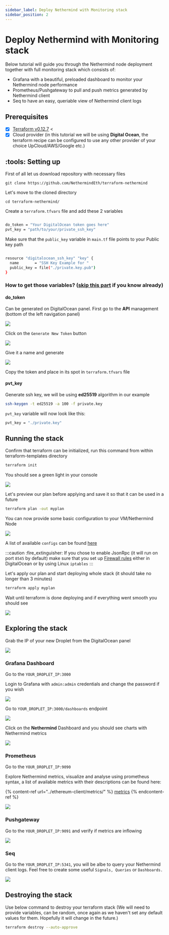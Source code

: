 ```yaml
---
sidebar_label: Deploy Nethermind with Monitoring stack
sidebar_position: 2 
---
```


# Deploy Nethermind with Monitoring stack

Below tutorial will guide you through the Nethermind node deployment together with full monitoring stack which consists
of:

* Grafana with a beautiful, preloaded dashboard to monitor your Nethermind node performance
* Prometheus/Pushgateway to pull and push metrics generated by Nethermind client
* Seq to have an easy, queriable view of Nethermind client logs&#x20;

## Prerequisites

* [x] [Terraform v0.12.7](https://www.terraform.io/downloads.html) <&#x20;
* [x] Cloud provider (in this tutorial we will be using **Digital Ocean**, the terraform recipe can
  be configured to use any other provider of your choice UpCloud/AWS/Google etc.)

## :tools: Setting up

First of all let us download repository with necessary files

```
git clone https://github.com/NethermindEth/terraform-nethermind
```

Let's move to the cloned directory

```
cd terraform-nethermind/
```

Create a `terraform.tfvars` file and add these 2 variables

```bash title="terraform.tfvars"

do_token = "Your DigitalOcean token goes here"
pvt_key = "path/to/your/private_ssh_key"
```

Make sure that the `public_key` variable in `main.tf` file points to your Public key path

```bash title="main.tf" 

resource "digitalocean_ssh_key" "key" {
  name       = "SSH Key Example for "
  public_key = file("./private.key.pub")
}
```

### How to get those variables? ([skip this part](deploy-nethermind-with-monitoring-stack.md#running-the-stack) if you know already)

#### do\_token

Can be generated on DigitalOcean panel. First go to the **API** management (bottom of the left navigation panel)

![](</img/image(43).png>)

Click on the `Generate New Token` button

![](</img/image(47).png>)

Give it a name and generate

![](</img/image(42).png>)

Copy the token and place in its spot in `terraform.tfvars` file

#### pvt\_key

Generate ssh key, we will be using **ed25519** algorithm in our example

```bash
ssh-keygen -t ed25519 -a 100 -f private.key
```

`pvt_key` variable will now look like this:

```bash
pvt_key = "./private.key"
```

## Running the stack

Confirm that terraform can be initialized, run this command from within terraform-templates directory

```bash
terraform init
```

You should see a green light in your console

![](</img/image(50).png>)

Let's preview our plan before applying and save it so that it can be used in a future

```bash
terraform plan -out myplan
```

You can now provide some basic configuration to your VM/Nethermind Node

![](</img/image(55).png>)

A list of available `configs` can be found [here](../get-started/networks.md)

:::caution
:fire\_extinguisher: If you chose to enable JsonRpc (it will run on port `8545` by default) make sure that you set
up [Firewall rules](../07-resources/firewall-configuration.md) either in DigitalOcean or by using Linux `iptables`
:::

Let's apply our plan and start deploying whole stack (it should take no longer than 3 minutes)

```bash
terraform apply myplan
```

Wait until terraform is done deploying and if everything went smooth you should see

![](</img/image(54).png>)

## Exploring the stack

Grab the IP of your new Droplet from the DigitalOcean panel

![](</img/image(52).png>)

### Grafana Dashboard

Go to the `YOUR_DROPLET_IP:3000`

Login to Grafana with `admin:admin` credentials and change the password if you wish

![](</img/image(41).png>)

Go to `YOUR_DROPLET_IP:3000/dashboards` endpoint

![](</img/image(40).png>)

Click on the **Nethermind** Dashboard and you should see charts with Nethermind metrics

![](</img/image(48).png>)

### Prometheus

Go to the `YOUR_DROPLET_IP:9090`

Explore Nethermind metrics, visualize and analyse using prometheus syntax, a list of available metrics with their
descriptions can be found here:

{% content-ref url="../ethereum-client/metrics/" %}
[metrics](metrics-explanation/README.md)
{% endcontent-ref %}

![](</img/image(51).png>)

### Pushgateway

Go to the `YOUR_DROPLET_IP:9091` and verify if metrics are inflowing

![](</img/image(49)(2)(2)(2)(2)(2)(2)(1)(1)(1)(1)(1)(1)(1)(1)(1)(1)(2)(2).png>)

### Seq

Go to the `YOUR_DROPLET_IP:5341`, you will be albe to query your Nethermind client logs. Feel free to create some
useful `Signals, Queries` or `Dashboards.`

![](</img/image(39)(2)(3)(3)(1)(1)(1)(1)(1)(1)(1)(1)(1)(2).png>)

## Destroying the stack

Use below command to destroy your terraform stack (We will need to provide variables, can be random, once again as we
haven't set any default values for them. Hopefully it will change in the future.)

```bash
terraform destroy --auto-approve
```
